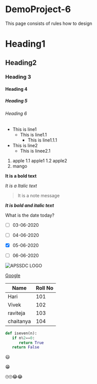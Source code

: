 # DemoProject-6
This page consists of rules  how to design

# Heading1
## Heading2
### Heading 3
#### Heading 4
##### Heading 5
###### Heading 6

- This is line1 
  - This is line1.1
    - This is line1.1.1
- This is line2
  - This is linee2.1
  
1. apple
  1.1 apple1
  1.2 apple2
2. mango

**It is a bold text**

*It is a Italic text*

> It is a note message

***It is bold and italic text***

What is the date today?
- [ ] 03-06-2020
- [ ] 04-06-2020
- [x] 05-06-2020
- [ ] 06-06-2020


![APSSDC LOGO](https://www.apssdc.in/home/images/apssdc_final.png)

[Google](https://www.google.com/)

|Name|Roll No|
|----|-------|
|Hari|101|
|Vivek|102|
|raviteja|103|
|chaitanya|104|


```python
def iseven(n):
   if n%2==0:
      return True
   return False
```

:smiley:

:grin:

🙄🙄😂😂









 


